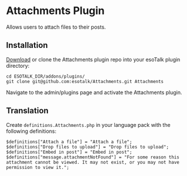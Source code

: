 # Attachments Plugin

Allows users to attach files to their posts.

## Installation

[Download](https://github.com/esotalk/Attachments/archive/master.zip) or clone the Attachments plugin repo into your esoTalk plugin directory:

	cd ESOTALK_DIR/addons/plugins/
	git clone git@github.com:esotalk/Attachments.git Attachments

Navigate to the admin/plugins page and activate the Attachments plugin.

## Translation

Create `definitions.Attachments.php` in your language pack with the following definitions:

	$definitions["Attach a file"] = "Attach a file";
	$definitions["Drop files to upload"] = "Drop files to upload";
	$definitions["Embed in post"] = "Embed in post";
	$definitions["message.attachmentNotFound"] = "For some reason this attachment cannot be viewed. It may not exist, or you may not have permission to view it.";
